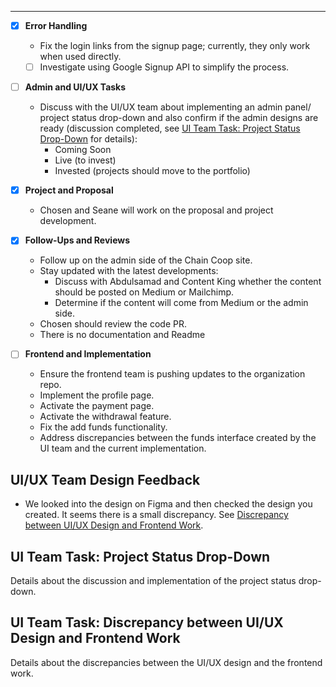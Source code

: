 ---

- [x] **Error Handling**
  - Fix the login links from the signup page; currently, they only work when used directly.
  - [ ] Investigate using Google Signup API to simplify the process.
  
- [ ] **Admin and UI/UX Tasks**
  - Discuss with the UI/UX team about implementing an admin panel/ project status drop-down and also confirm if the admin designs are ready (discussion completed, see [UI Team Task: Project Status Drop-Down](#ui-team-task-project-status-drop-down) for details):
    - Coming Soon
    - Live (to invest)
    - Invested (projects should move to the portfolio)

- [x] **Project and Proposal**
  - Chosen and Seane will work on the proposal and project development.

- [x] **Follow-Ups and Reviews**
  - Follow up on the admin side of the Chain Coop site.
  - Stay updated with the latest developments:
    - Discuss with Abdulsamad and Content King whether the content should be posted on Medium or Mailchimp.
    - Determine if the content will come from Medium or the admin side.
  - Chosen should review the code PR.
  - There is no documentation and Readme

- [ ] **Frontend and Implementation**
  - Ensure the frontend team is pushing updates to the organization repo.
  - Implement the profile page.
  - Activate the payment page.
  - Activate the withdrawal feature.
  - Fix the add funds functionality.
  - Address discrepancies between the funds interface created by the UI team and the current implementation.

## UI/UX Team Design Feedback
- We looked into the design on Figma and then checked the design you created. It seems there is a small discrepancy. See [Discrepancy between UI/UX Design and Frontend Work](./UI%20TEAM%20TASK.md#discrepancy-between-uiux-design-and-frontend-work).


## UI Team Task: Project Status Drop-Down
Details about the discussion and implementation of the project status drop-down.

## UI Team Task: Discrepancy between UI/UX Design and Frontend Work
Details about the discrepancies between the UI/UX design and the frontend work.
